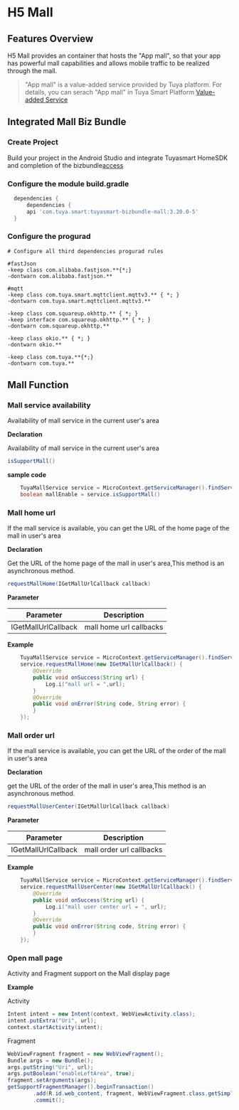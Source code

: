 # H5 Mall

## Features Overview

H5 Mall provides an container that hosts the "App mall", so that your app has powerful mall capabilities and allows mobile traffic to be realized through the mall.
> "App mall" is a value-added service provided by Tuya platform. For details, you can serach "App mall" in Tuya Smart Platform [Value-added Service](https://www.tuya.com/vas/)

## Integrated Mall Biz Bundle

### Create Project

Build your project in the Android Studio and integrate Tuyasmart HomeSDK and completion of the bizbundle[access](./access.md)

### Configure the module build.gradle

  ``` groovy
	dependencies {
    	dependencies {
        api 'com.tuya.smart:tuyasmart-bizbundle-mall:3.20.0-5'
  	}
  ```

### Configure the progurad

  ``` 
  # Configure all third dependencies progurad rules

  #fastJson
  -keep class com.alibaba.fastjson.**{*;}
  -dontwarn com.alibaba.fastjson.**    
    
  #mqtt
  -keep class com.tuya.smart.mqttclient.mqttv3.** { *; }
  -dontwarn com.tuya.smart.mqttclient.mqttv3.** 

  -keep class com.squareup.okhttp.** { *; }
  -keep interface com.squareup.okhttp.** { *; }
  -dontwarn com.squareup.okhttp.**    

  -keep class okio.** { *; }
  -dontwarn okio.**    
  
  -keep class com.tuya.**{*;}
  -dontwarn com.tuya.**
  ```

## Mall Function
  
### Mall service availability

Availability of mall service in the current user's area

**Declaration**

Availability of mall service in the current user's area

``` java
isSupportMall()
```
**sample code**
``` java
    TuyaMallService service = MicroContext.getServiceManager().findServiceByInterface(TuyaMallService.class.getName());
    boolean mallEnable = service.isSupportMall()
```

### Mall home url

If the mall service is available, you can get the URL of the home page of the mall in user's area

**Declaration**

Get the URL of the home page of the mall in user's area,This method is an asynchronous method.

``` java
requestMallHome(IGetMallUrlCallback callback)
```
**Parameter**

| Parameter                          | Description                            |
| ----------------------------- | ------------------------------- |
| IGetMallUrlCallback | mall home url callbacks |

**Example**
``` java
    TuyaMallService service = MicroContext.getServiceManager().findServiceByInterface(TuyaMallService.class.getName());
    service.requestMallHome(new IGetMallUrlCallback() {
        @Override
        public void onSuccess(String url) {
            Log.i("mall url = ",url);
        }
        @Override
        public void onError(String code, String error) {
        }
    });
```

### Mall order url

If the mall service is available, you can get the URL of the order of the mall in user's area

**Declaration**

get the URL of the order of the mall in user's area,This method is an asynchronous method.

``` java
requestMallUserCenter(IGetMallUrlCallback callback)
```
**Parameter**

| Parameter                 | Description                     |
| -------------------- | ------------------------ |
| IGetMallUrlCallback | mall order url callbacks |

**Example**
``` java
    TuyaMallService service = MicroContext.getServiceManager().findServiceByInterface(TuyaMallService.class.getName());
    service.requestMallUserCenter(new IGetMallUrlCallback() {
        @Override
        public void onSuccess(String url) {
            Log.i("mall user center url = ", url);
        }
        @Override
        public void onError(String code, String error) {
        }
    });
```

### Open mall page

Activity and Fragment support on the Mall display page

**Example**

Activity
``` java
Intent intent = new Intent(context, WebViewActivity.class);
intent.putExtra("Uri", url);
context.startActivity(intent);
```

Fragment
``` java
WebViewFragment fragment = new WebViewFragment();
Bundle args = new Bundle();
args.putString("Uri", url);
args.putBoolean("enableLeftArea", true);
fragment.setArguments(args);
getSupportFragmentManager().beginTransaction()
        .add(R.id.web_content, fragment, WebViewFragment.class.getSimpleName())
        .commit();
```